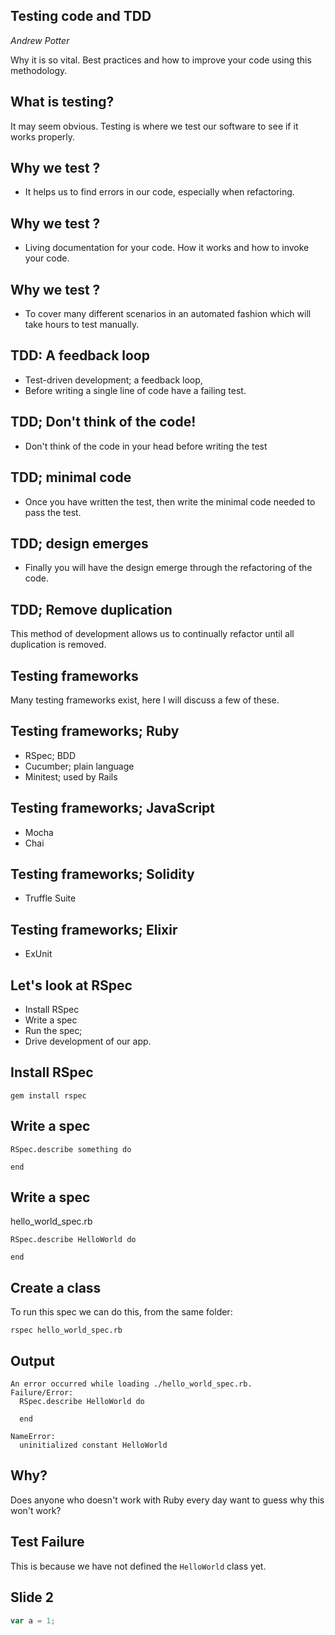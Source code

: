 ## Testing code and TDD
_Andrew Potter_

Why it is so vital. Best practices and how to improve your code using this methodology.


## What is testing?

It may seem obvious. Testing is where we test our software to see if it works properly.


## Why we test ?

* It helps us to find errors in our code, especially when refactoring.


## Why we test ?

* Living documentation for your code. How it works and how to invoke your code.


## Why we test ?

* To cover many different scenarios in an automated fashion which will take hours to test manually.


## TDD: A feedback loop

* Test-driven development; a feedback loop,
* Before writing a single line of code have a failing test.


## TDD; Don't think of the code!

* Don't think of the code in your head before writing the test


## TDD; minimal code

* Once you have written the test, then write the minimal code needed to pass the test.


## TDD; design emerges

* Finally you will have the design emerge through the refactoring of the code.


## TDD; Remove duplication

This method of development allows us to continually refactor until all duplication is removed.


## Testing frameworks

Many testing frameworks exist, here I will discuss a few of these.


## Testing frameworks; Ruby
* RSpec; BDD
* Cucumber; plain language
* Minitest; used by Rails


## Testing frameworks; JavaScript
* Mocha
* Chai


## Testing frameworks; Solidity
* Truffle Suite


## Testing frameworks; Elixir
* ExUnit


## Let's look at RSpec

* Install RSpec
* Write a spec
* Run the spec;
* Drive development of our app.


## Install RSpec

```
gem install rspec
```


## Write a spec

```
RSpec.describe something do

end
```


## Write a spec

hello_world_spec.rb
```
RSpec.describe HelloWorld do

end
```


## Create a class

To run this spec we can do this, from the same folder:
```
rspec hello_world_spec.rb
```


## Output

```
An error occurred while loading ./hello_world_spec.rb.
Failure/Error:
  RSpec.describe HelloWorld do

  end

NameError:
  uninitialized constant HelloWorld
```


## Why?

Does anyone who doesn't work with Ruby every day want to guess why this won't work?


## Test Failure

This is because we have not defined the `HelloWorld` class yet.


## Slide 2

```js
var a = 1;
```
